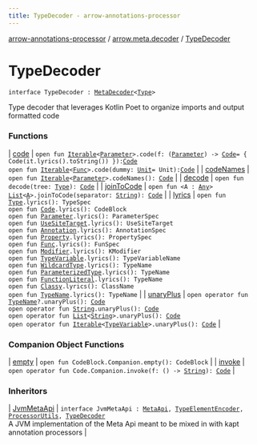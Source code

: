 ```yaml
---
title: TypeDecoder - arrow-annotations-processor
---
```


[arrow-annotations-processor](../../index.html) / [arrow.meta.decoder](../index.html) / [TypeDecoder](./index.html)

# TypeDecoder

`interface TypeDecoder : `[`MetaDecoder`](../-meta-decoder/index.html)`<`[`Type`](../../arrow.meta.ast/-type/index.html)`>`

Type decoder that leverages Kotlin Poet to organize imports and output formatted code

### Functions

| [code](code.html) | `open fun `[`Iterable`](https://kotlinlang.org/api/latest/jvm/stdlib/kotlin.collections/-iterable/index.html)`<`[`Parameter`](../../arrow.meta.ast/-parameter/index.html)`>.code(f: (`[`Parameter`](../../arrow.meta.ast/-parameter/index.html)`) -> `[`Code`](../../arrow.meta.ast/-code/index.html)` = { Code(it.lyrics().toString()) }): `[`Code`](../../arrow.meta.ast/-code/index.html)<br>`open fun `[`Iterable`](https://kotlinlang.org/api/latest/jvm/stdlib/kotlin.collections/-iterable/index.html)`<`[`Func`](../../arrow.meta.ast/-func/index.html)`>.code(dummy: `[`Unit`](https://kotlinlang.org/api/latest/jvm/stdlib/kotlin/-unit/index.html)` = Unit): `[`Code`](../../arrow.meta.ast/-code/index.html) |
| [codeNames](code-names.html) | `open fun `[`Iterable`](https://kotlinlang.org/api/latest/jvm/stdlib/kotlin.collections/-iterable/index.html)`<`[`Parameter`](../../arrow.meta.ast/-parameter/index.html)`>.codeNames(): `[`Code`](../../arrow.meta.ast/-code/index.html) |
| [decode](decode.html) | `open fun decode(tree: `[`Type`](../../arrow.meta.ast/-type/index.html)`): `[`Code`](../../arrow.meta.ast/-code/index.html) |
| [joinToCode](join-to-code.html) | `open fun <A : `[`Any`](https://kotlinlang.org/api/latest/jvm/stdlib/kotlin/-any/index.html)`> `[`List`](https://kotlinlang.org/api/latest/jvm/stdlib/kotlin.collections/-list/index.html)`<`[`A`](join-to-code.html#A)`>.joinToCode(separator: `[`String`](https://kotlinlang.org/api/latest/jvm/stdlib/kotlin/-string/index.html)`): `[`Code`](../../arrow.meta.ast/-code/index.html) |
| [lyrics](lyrics.html) | `open fun `[`Type`](../../arrow.meta.ast/-type/index.html)`.lyrics(): TypeSpec`<br>`open fun `[`Code`](../../arrow.meta.ast/-code/index.html)`.lyrics(): CodeBlock`<br>`open fun `[`Parameter`](../../arrow.meta.ast/-parameter/index.html)`.lyrics(): ParameterSpec`<br>`open fun `[`UseSiteTarget`](../../arrow.meta.ast/-use-site-target/index.html)`.lyrics(): UseSiteTarget`<br>`open fun `[`Annotation`](../../arrow.meta.ast/-annotation/index.html)`.lyrics(): AnnotationSpec`<br>`open fun `[`Property`](../../arrow.meta.ast/-property/index.html)`.lyrics(): PropertySpec`<br>`open fun `[`Func`](../../arrow.meta.ast/-func/index.html)`.lyrics(): FunSpec`<br>`open fun `[`Modifier`](../../arrow.meta.ast/-modifier/index.html)`.lyrics(): KModifier`<br>`open fun `[`TypeVariable`](../../arrow.meta.ast/-type-name/-type-variable/index.html)`.lyrics(): TypeVariableName`<br>`open fun `[`WildcardType`](../../arrow.meta.ast/-type-name/-wildcard-type/index.html)`.lyrics(): TypeName`<br>`open fun `[`ParameterizedType`](../../arrow.meta.ast/-type-name/-parameterized-type/index.html)`.lyrics(): TypeName`<br>`open fun `[`FunctionLiteral`](../../arrow.meta.ast/-type-name/-function-literal/index.html)`.lyrics(): TypeName`<br>`open fun `[`Classy`](../../arrow.meta.ast/-type-name/-classy/index.html)`.lyrics(): ClassName`<br>`open fun `[`TypeName`](../../arrow.meta.ast/-type-name/index.html)`.lyrics(): TypeName` |
| [unaryPlus](unary-plus.html) | `open operator fun `[`TypeName`](../../arrow.meta.ast/-type-name/index.html)`?.unaryPlus(): `[`Code`](../../arrow.meta.ast/-code/index.html)<br>`open operator fun `[`String`](https://kotlinlang.org/api/latest/jvm/stdlib/kotlin/-string/index.html)`.unaryPlus(): `[`Code`](../../arrow.meta.ast/-code/index.html)<br>`open operator fun `[`List`](https://kotlinlang.org/api/latest/jvm/stdlib/kotlin.collections/-list/index.html)`<`[`String`](https://kotlinlang.org/api/latest/jvm/stdlib/kotlin/-string/index.html)`>.unaryPlus(): `[`Code`](../../arrow.meta.ast/-code/index.html)<br>`open operator fun `[`Iterable`](https://kotlinlang.org/api/latest/jvm/stdlib/kotlin.collections/-iterable/index.html)`<`[`TypeVariable`](../../arrow.meta.ast/-type-name/-type-variable/index.html)`>.unaryPlus(): `[`Code`](../../arrow.meta.ast/-code/index.html) |

### Companion Object Functions

| [empty](empty.html) | `open fun CodeBlock.Companion.empty(): CodeBlock` |
| [invoke](invoke.html) | `open operator fun Code.Companion.invoke(f: () -> `[`String`](https://kotlinlang.org/api/latest/jvm/stdlib/kotlin/-string/index.html)`): `[`Code`](../../arrow.meta.ast/-code/index.html) |

### Inheritors

| [JvmMetaApi](../../arrow.meta.encoder.jvm/-jvm-meta-api/index.html) | `interface JvmMetaApi : `[`MetaApi`](../../arrow.meta.encoder/-meta-api/index.html)`, `[`TypeElementEncoder`](../../arrow.meta.encoder.jvm/-type-element-encoder/index.html)`, `[`ProcessorUtils`](../../arrow.common.utils/-processor-utils/index.html)`, `[`TypeDecoder`](./index.html)<br>A JVM implementation of the Meta Api meant to be mixed in with kapt annotation processors |

